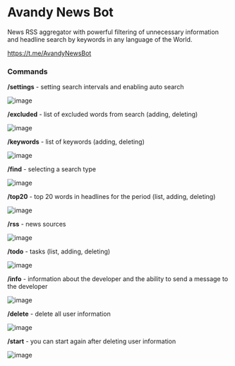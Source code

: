 # Avandy News Bot

News RSS aggregator with powerful filtering of unnecessary information 
and headline search by keywords in any language of the World.

https://t.me/AvandyNewsBot

### Commands

**/settings**   - setting search intervals and enabling auto search

![image](https://github.com/mrprogre/avandy-news-bot/assets/45883640/d7377359-9075-4423-9d53-ffb33fdaf97e)

**/excluded**   - list of excluded words from search (adding, deleting)

![image](https://github.com/mrprogre/avandy-news-bot/assets/45883640/7de4c058-02dc-443f-a272-0cd66bc24fcd)

**/keywords**   - list of keywords (adding, deleting)

![image](https://github.com/mrprogre/avandy-news-bot/assets/45883640/0c3e7a0d-0110-4d6d-b597-2888e79880da)

**/find**       - selecting a search type

![image](https://github.com/mrprogre/avandy-news-bot/assets/45883640/2c1bd9c7-a67a-45df-9c5e-c60ca2ba089d)

**/top20**      - top 20 words in headlines for the period (list, adding, deleting)

![image](https://github.com/mrprogre/avandy-news-bot/assets/45883640/0bbd081f-4f71-4105-b08e-64a16e951d32)

**/rss**        - news sources

![image](https://github.com/mrprogre/avandy-news-bot/assets/45883640/0f4b1201-144e-46a1-b615-1bc4678bf719)

**/todo**       - tasks (list, adding, deleting)

![image](https://github.com/mrprogre/avandy-news-bot/assets/45883640/159e0f93-d7b9-433c-8f29-e02708f3209b)

**/info**       - information about the developer and the ability to send a message to the developer

![image](https://github.com/mrprogre/avandy-news-bot/assets/45883640/7147d611-cc06-4448-93d7-82b5ed930e74)

**/delete**     - delete all user information

![image](https://github.com/mrprogre/avandy-news-bot/assets/45883640/b7a7309e-f82a-43dc-b525-ca27923e1df8)

**/start**      - you can start again after deleting user information

![image](https://github.com/mrprogre/avandy-news-bot/assets/45883640/c72aef82-db3d-4711-b38a-6d86e790ff5a)
